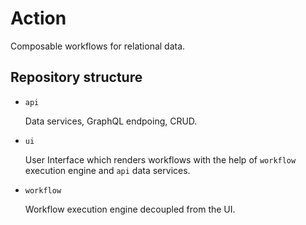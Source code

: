 # Action

Composable workflows for relational data.

## Repository structure

- `api`

  Data services, GraphQL endpoing, CRUD.

- `ui`

  User Interface which renders workflows with the help of `workflow` execution
  engine and `api` data services.

- `workflow`

  Workflow execution engine decoupled from the UI.
